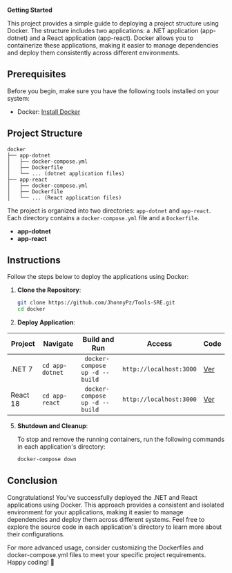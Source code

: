 **Getting Started**

This project provides a simple guide to deploying a project structure using Docker. The structure includes two applications: a .NET application (app-dotnet) and a React application (app-react). Docker allows you to containerize these applications, making it easier to manage dependencies and deploy them consistently across different environments.

## Prerequisites

Before you begin, make sure you have the following tools installed on your system:

- Docker: [Install Docker](https://docs.docker.com/get-docker/)

## Project Structure

```
docker
├── app-dotnet
│   ├── docker-compose.yml
│   ├── Dockerfile
│   └── ... (dotnet application files)
├── app-react
│   ├── docker-compose.yml
│   ├── Dockerfile
│   └── ... (React application files)
```

The project is organized into two directories: `app-dotnet` and `app-react`. Each directory contains a `docker-compose.yml` file and a `Dockerfile`.

- **app-dotnet**
- **app-react**

## Instructions

Follow the steps below to deploy the applications using Docker:

1. **Clone the Repository**:

   ```sh
   git clone https://github.com/JhonnyPz/Tools-SRE.git
   cd docker
   ```

2. **Deploy Application**:

  | Project | Navigate | Build and Run | Access | Code |
  | --- | --- | --- | --- | --- |
  | .NET 7 | `cd app-dotnet` | ` docker-compose up -d --build` | `http://localhost:3000` | [Ver](app-dotnet/dockerfile) |
  | React 18 | `cd app-react` | ` docker-compose up -d --build` | `http://localhost:3000` | [Ver](app-react/dockerfile) |

5. **Shutdown and Cleanup**:

   To stop and remove the running containers, run the following commands in each application's directory:

   ```sh
   docker-compose down
   ```

## Conclusion

Congratulations! You've successfully deployed the .NET and React applications using Docker. This approach provides a consistent and isolated environment for your applications, making it easier to manage dependencies and deploy them across different systems. Feel free to explore the source code in each application's directory to learn more about their configurations.

For more advanced usage, consider customizing the Dockerfiles and docker-compose.yml files to meet your specific project requirements. Happy coding! 🚀